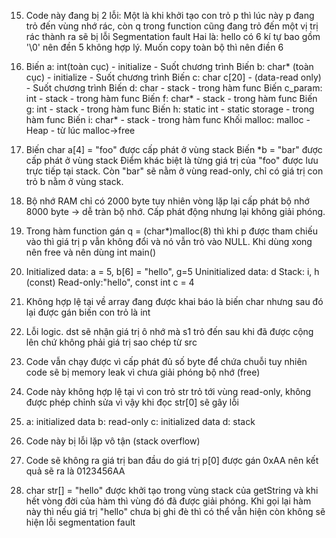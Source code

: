 15. Code này đang bị 2 lỗi:
Một là khi khởi tạo con trỏ p thì lúc này p đang trỏ đến vùng nhớ rác, còn q trong function cũng đang trỏ đến một vị trị rác thành ra sẽ bị lỗi Segmentation fault
Hai là: hello có 6 kí tự bao gồm '\0' nên đền 5 không hợp lý. Muốn copy toàn bộ thì nên điền 6

16. Biến a: int(toàn cục) - initialize - Suốt chương trình
    Biến b: char* (toàn cục) - initialize - Suốt chương trình
    Biến c: char c[20] - (data-read only) - Suốt chương trình
    Biến d: char - stack - trong hàm func
    Biến c_param: int - stack - trong hàm func
    Biến f: char* - stack - trong hàm func
    Biến g: int - stack - trong hàm func
    Biến h: static int - static storage - trong hàm func
    Biến i: char* - stack - trong hàm func
    Khối malloc: malloc - Heap - từ lúc malloc->free
17. Biến char a[4] = "foo" được cấp phát ở vùng stack
    Biến *b = "bar" được cấp phát ở vùng stack
    Điểm khác biệt là từng giá trị của "foo" được lưu trực tiếp tại stack. Còn "bar" sẽ nằm ở vùng read-only, chỉ có giá trị con trỏ b nằm ở vùng stack.

18. Bộ nhớ RAM chỉ có 2000 byte tuy nhiên vòng lặp lại cấp phát bộ nhớ 8000 byte -> dễ tràn bộ nhớ.
    Cấp phát động nhưng lại không giải phóng.

19. Trong hàm function gán q = (char*)malloc(8) thì khi p được tham chiếu vào thì giá trị p vẫn không đổi và nó vẫn trỏ vào NULL.
    Khi dùng xong nên free và nên dùng int main()

20. Initialized data: a = 5, b[6] = "hello", g=5
    Uninitialized data: d
    Stack: i, h (const)
    Read-only:"hello", const int c = 4

21. Không hợp lệ tại về array đang được khai báo là biến char nhưng sau đó lại được gán biến con trỏ là int

22. Lỗi logic. dst sẽ nhận giá trị ô nhớ mà s1 trỏ đến sau khi đã được cộng lên chứ không phải giá trị sao chép từ src

23. Code vẫn chạy được vì cấp phát đủ số byte để chứa chuỗi tuy nhiên code sẽ bị memory leak vì chưa giải phóng bộ nhớ (free)

24. Code này không hợp lệ tại vì con trỏ str trỏ tới vùng read-only, không được phép chỉnh sửa vì vậy khi đọc str[0] sẽ gây lỗi

25. a: initialized data
    b: read-only
    c: initialized data
    d: stack

26. Code này bị lỗi lặp vô tận (stack overflow)

27. Code sẽ không ra giá trị ban đầu do giá trị p[0] được gán 0xAA nên kết quả sẽ ra là 0123456AA

28. char str[] = "hello" được khởi tạo trong vùng stack của getString và khi hết vòng đời của hàm thì vùng đó đã được giải phóng. Khi gọi lại hàm này thì nếu giá trị "hello" chưa bị ghi đè thì có thể vẫn hiện còn không sẽ hiện lỗi segmentation fault